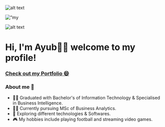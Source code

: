 ![alt text](https://user-images.githubusercontent.com/91146785/173203346-de329ff1-e9ce-4620-b736-c65fe5a16e29.png)

<p align=”center”>
<img src=”https://user-images.githubusercontent.com/91146785/173203346-de329ff1-e9ce-4620-b736-c65fe5a16e29.png" alt=”my banner”>
</p>


![alt text](https://user-images.githubusercontent.com/91146785/173203346-de329ff1-e9ce-4620-b736-c65fe5a16e29.png)
                                                                                                                
# Hi, I'm Ayub👨‍💻 welcome to my profile!

### [Check out my Portfolio 😄](https://ayubben.github.io/Portfolio-Projects/)



### About me 👨
- 👨‍🎓 Graduated with Bachelor's of Information Technology & Specialised in Business Intelligence.
- 👨‍🎓 Currently pursuing MSc of Business Analytics.
- 🎲 Exploring different technologies & Softwares.
- 🎮 My hobbies include playing football and streaming video games.
